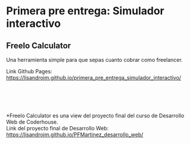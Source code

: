 # Primera pre entrega: Simulador interactivo

## Freelo Calculator
Una herramienta simple para que sepas cuanto cobrar como freelancer.

Link Github Pages:
https://lisandrojm.github.io/primera_pre_entrega_simulador_interactivo/
\
\
\
\
\
\
*Freelo Calculator es una view del proyecto final del curso de Desarrollo Web de Coderhouse.\
Link del proyecto final de Desarrollo Web:\
https://lisandrojm.github.io/PFMartinez_desarrollo_web/
